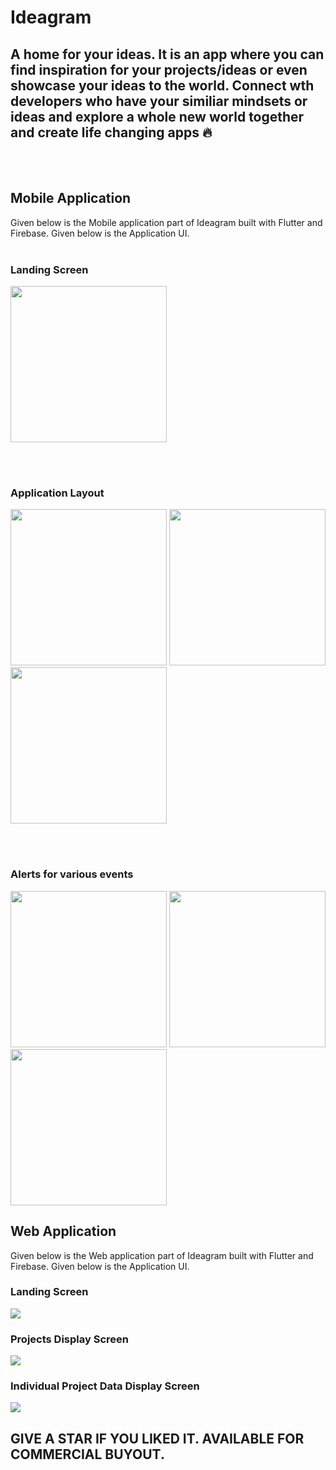# Ideagram
## A home for your ideas. It is an app where you can find inspiration for your projects/ideas or even showcase your ideas to the world. Connect wth developers who have your similiar mindsets or ideas and explore a whole new world together and create life changing apps 🔥
<br><br>

## Mobile Application

Given below is the Mobile application part of Ideagram built with Flutter and Firebase. Given below is the Application UI.
<br><br>

### Landing Screen
<img src="Mobile App/screenshots/landing screen.jpeg" width=250 height=auto>

<br><br>

### Application Layout

<img src="Mobile App/screenshots/project list.jpeg" width=250 height=auto>  <img src="Mobile App/screenshots/entry add.jpeg" width=250 height=auto>  <img src="Mobile App/screenshots/proj display.jpeg" width=250 height=auto>

<br><br>

### Alerts for various events

<img src="Mobile App/screenshots/alert2.jpeg" width=250 height=auto> <img src="Mobile App/screenshots/alert3.jpeg" width=250 height=auto> <img src="Mobile App/screenshots/alert.jpeg" width=250 height=auto>

## Web Application

Given below is the Web application part of Ideagram built with Flutter and Firebase. Given below is the Application UI.


### Landing Screen
<img src="Web App/Screenshots/home.PNG">

### Projects Display Screen
<img src="Web App/Screenshots/projects.PNG">

### Individual Project Data Display Screen
<img src="Web App/Screenshots/showproject.PNG">

## GIVE A STAR IF YOU LIKED IT. AVAILABLE FOR COMMERCIAL BUYOUT.
